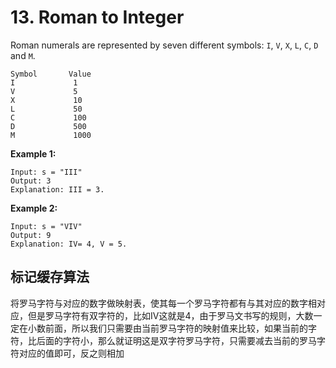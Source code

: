 # 13. Roman to Integer

Roman numerals are represented by seven different symbols: `I`, `V`, `X`, `L`, `C`, `D` and `M`.

```data
Symbol       Value
I             1
V             5
X             10
L             50
C             100
D             500
M             1000
```

**Example 1:**

```
Input: s = "III"
Output: 3
Explanation: III = 3.
```

**Example 2:**

```
Input: s = "VIV"
Output: 9
Explanation: IV= 4, V = 5.
```

## 标记缓存算法

将罗马字符与对应的数字做映射表，使其每一个罗马字符都有与其对应的数字相对应，但是罗马字符有双字符的，比如IV这就是4，由于罗马文书写的规则，大数一定在小数前面，所以我们只需要由当前罗马字符的映射值来比较，如果当前的字符，比后面的字符小，那么就证明这是双字符罗马字符，只需要减去当前的罗马字符对应的值即可，反之则相加

